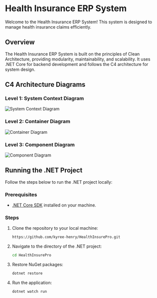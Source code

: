 # Health Insurance ERP System

Welcome to the Health Insurance ERP System! This system is designed to manage health insurance claims efficiently.

## Overview

The Health Insurance ERP System is built on the principles of Clean Architecture, providing modularity, maintainability, and scalability. It uses .NET Core for backend development and follows the C4 architecture for system design.

## C4 Architecture Diagrams

### Level 1: System Context Diagram

![System Context Diagram](arch/out/code-diagram/HealthInsuranceERP-CodeLevelDiagram.png)

### Level 2: Container Diagram

![Container Diagram](images/container_diagram.png)

### Level 3: Component Diagram

![Component Diagram](images/component_diagram.png)

## Running the .NET Project

Follow the steps below to run the .NET project locally:

### Prerequisites

- [.NET Core SDK](https://dotnet.microsoft.com/download) installed on your machine.

### Steps

1. Clone the repository to your local machine:

    ```bash
    https://github.com/kyree-henry/HealthInsurePro.git
    ```

2. Navigate to the directory of the .NET project:

    ```bash
    cd HealthInsurePro
    ```

3. Restore NuGet packages:

    ```bash
    dotnet restore
    ```

4. Run the application:

    ```bash
    dotnet watch run
    ```
    
